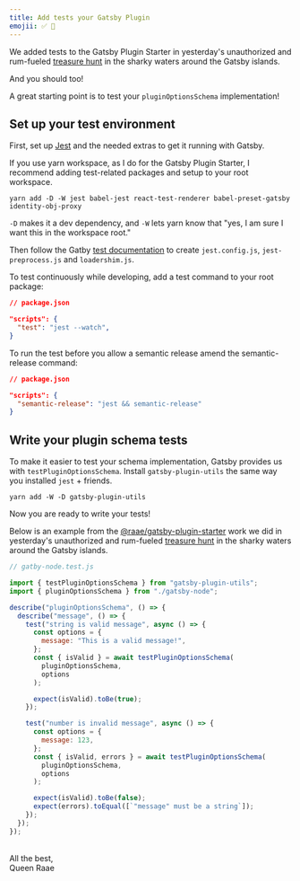 ```yaml
---
title: Add tests your Gatsby Plugin
emojii: ✅ 🧪
---
```


We added tests to the Gatsby Plugin Starter in yesterday's unauthorized and rum-fueled [treasure hunt](https://youtu.be/sj3YuX_TpVk) in the sharky waters around the Gatsby islands.

And you should too!

A great starting point is to test your `pluginOptionsSchema` implementation!

## Set up your test environment

First, set up [Jest](https://jestjs.io/) and the needed extras to get it running with Gatsby.

If you use yarn workspace, as I do for the Gatsby Plugin Starter, I recommend adding test-related packages and setup to your root workspace.

`yarn add -D -W jest babel-jest react-test-renderer babel-preset-gatsby identity-obj-proxy`

`-D` makes it a dev dependency, and `-W` lets yarn know that "yes, I am sure I want this in the workspace root."

Then follow the Gatby [test documentation](https://www.gatsbyjs.com/docs/how-to/testing/unit-testing/) to create `jest.config.js`, `jest-preprocess.js` and `loadershim.js`.

To test continuously while developing, add a test command to your root package:

```json
// package.json

"scripts": {
  "test": "jest --watch",
}
```

To run the test before you allow a semantic release amend the semantic-release command:

```json
// package.json

"scripts": {
  "semantic-release": "jest && semantic-release"
}
```

## Write your plugin schema tests

To make it easier to test your schema implementation, Gatsby provides us with `testPluginOptionsSchema`. Install `gatsby-plugin-utils` the same way you installed `jest` + friends.

`yarn add -W -D gatsby-plugin-utils`

Now you are ready to write your tests!

Below is an example from the [@raae/gatsby-plugin-starter](https://github.com/queen-raae/gatsby-plugin-starter/pull/29) work we did in yesterday's unauthorized and rum-fueled [treasure hunt](https://youtu.be/sj3YuX_TpVk) in the sharky waters around the Gatsby islands.

```js
// gatby-node.test.js

import { testPluginOptionsSchema } from "gatsby-plugin-utils";
import { pluginOptionsSchema } from "./gatsby-node";

describe("pluginOptionsSchema", () => {
  describe("message", () => {
    test("string is valid message", async () => {
      const options = {
        message: "This is a valid message!",
      };
      const { isValid } = await testPluginOptionsSchema(
        pluginOptionsSchema,
        options
      );

      expect(isValid).toBe(true);
    });

    test("number is invalid message", async () => {
      const options = {
        message: 123,
      };
      const { isValid, errors } = await testPluginOptionsSchema(
        pluginOptionsSchema,
        options
      );

      expect(isValid).toBe(false);
      expect(errors).toEqual([`"message" must be a string`]);
    });
  });
});
```

&nbsp;  
All the best,  
Queen Raae
